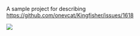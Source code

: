 A sample project for describing https://github.com/onevcat/Kingfisher/issues/1618

![](https://user-images.githubusercontent.com/1019875/107140514-dcaef900-6965-11eb-92dd-e3b6c08128df.gif)
